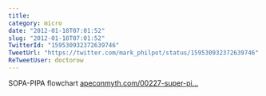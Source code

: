 ```yaml
---
title: 
category: micro
date: "2012-01-18T07:01:52"
slug: "2012-01-18T07:01:52"
TwitterId: "159530932372639746"
TweetUrl: "https://twitter.com/mark_philpot/status/159530932372639746"
ReTweetUser: doctorow
---
```


<i class="fa fa-retweet" aria-hidden="true"></i> SOPA-PIPA flowchart
[apeconmyth.com/00227-super-pi…](http://www.apeconmyth.com/00227-super-pipa-sopa/)
